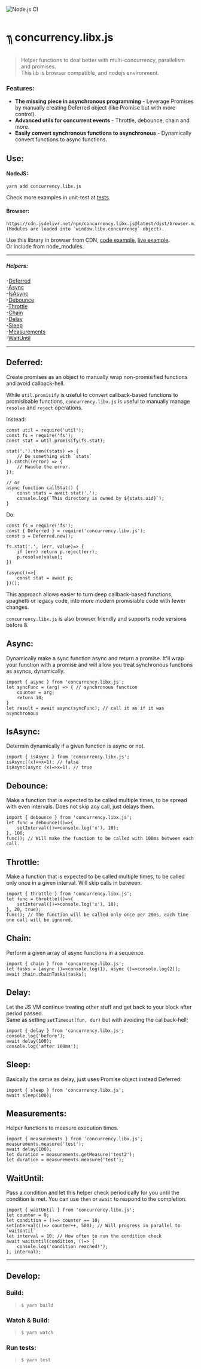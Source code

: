![Node.js CI](https://github.com/Livshitz/concurrency.libx.js/workflows/Node.js%20CI/badge.svg)

# ᭟ concurrency.libx.js
> Helper functions to deal better with multi-concurrency, parallelism and promises.   
This lib is browser compatible, and nodejs environment.

### Features:
- **The missing piece in asynchronous programming** - Leverage Promises by manually creating Deferred object (like Promise but with more control).
- **Advanced utils for concurrent events** - Throttle, debounce, chain and more.
- **Easily convert synchronous functions to asynchronous** - Dynamically convert functions to async functions.

## Use:
#### NodeJS:
```
yarn add concurrency.libx.js
```
Check more examples in unit-test at [tests](tests/).

#### Browser:
```
https://cdn.jsdelivr.net/npm/concurrency.libx.js@latest/dist/browser.min.js
(Modules are loaded into `window.libx.concurrency` object).
```
Use this library in browser from CDN, [code example](examples/index.html), [live example](https://raw.githack.com/Livshitz/concurrency.libx.js/master/examples/index.html).  
Or include from node_modules.


------

##### Helpers:  
-[Deferred](#Deferred)  
-[Async](#Async)  
-[IsAsync](#IsAsync)  
-[Debounce](#Debounce)  
-[Throttle](#Throttle)  
-[Chain](#Chain)  
-[Delay](#Delay)  
-[Sleep](#Sleep)  
-[Measurements](#Measurements)  
-[WaitUntil](#WaitUntil)  


-----
## Deferred:
Create promises as an object to manually wrap non-promisified functions and avoid callback-hell.
	
While `util.promisify` is useful to convert callback-based functions to promisibable functions, `concurrency.libx.js` is useful to manually manage `resolve` and `reject` operations.
	 
Instead:
```javascript:
const util = require('util');
const fs = require('fs');
const stat = util.promisify(fs.stat);

stat('.').then((stats) => {
	// Do something with `stats`
}).catch((error) => {
	// Handle the error.
});

// or
async function callStat() {
	const stats = await stat('.');
	console.log(`This directory is owned by ${stats.uid}`);
}
```

Do: 
```javascript:
const fs = require('fs');
const { Deferred } = require('concurrency.libx.js');
const p = Deferred.new();

fs.stat('.', (err, value)=> {
	if (err) return p.reject(err);
	p.resolve(value);
})

(async()=>{
	const stat = await p;
})();
```
	
This approach allows easier to turn deep callback-based functions, spaghetti or legacy code, into more modern promisiable code with fewer changes.

`concurrency.libx.js` is also browser friendly and supports node versions before 8.
	

## Async:
Dynamically make a sync function async and return a promise. It'll wrap your function with a promise and will allow you treat synchronous functions as asyncs, dynamically.

```javascript:
import { async } from 'concurrency.libx.js';
let syncFunc = (arg) => { // synchronous function
	counter = arg;
	return 10;
}
let result = await async(syncFunc); // call it as if it was asynchronous
```

## IsAsync:
Determin dynamically if a given function is async or not.

```javascript:
import { isAsync } from 'concurrency.libx.js';
isAsync((x)=>x=1); // false
isAsync(async (x)=>x=1); // true
```

## Debounce:
Make a function that is expected to be called multiple times, to be spread with even intervals. Does not skip any call, just delays them.

```javascript:
import { debounce } from 'concurrency.libx.js';
let func = debounce(()=>{
	setInterval(()=>console.log('x'), 10);
}, 100;
func(); // Will make the function to be called with 100ms between each call.
```

## Throttle:
Make a function that is expected to be called multiple times, to be called only once in a given interval. Will skip calls in between.

```javascript:
import { throttle } from 'concurrency.libx.js';
let func = throttle(()=>{
	setInterval(()=>console.log('x'), 10);
}, 20, true);
func(); // The function will be called only once per 20ms, each time one call will be ignored.
```

## Chain:
Perform a given array of async functions in a sequence.

```javascript:
import { chain } from 'concurrency.libx.js';
let tasks = [async ()=>console.log(1), async ()=>console.log(2)];
await chain.chainTasks(tasks);
```

## Delay:
Let the JS VM continue treating other stuff and get back to your block after period passed.   
Same as setting `setTimeout(fun, dur)` but with avoiding the callback-hell;

```javascript:
import { delay } from 'concurrency.libx.js';
console.log('before');
await delay(100);
console.log('after 100ms');
```

## Sleep:
Basically the same as delay, just uses Promise object instead Deferred.

```javascript:
import { sleep } from 'concurrency.libx.js';
await sleep(100);
```

## Measurements:
Helper functions to measure execution times.

```javascript:
import { measurements } from 'concurrency.libx.js';
measurements.measure('test');
await delay(100);
let duration = measurements.getMeasure('test2');
let duration = measurements.measure('test');

```

## WaitUntil:
Pass a condition and let this helper check periodically for you until the condition is met. You can use `then` or `await` to respond to the completion.

```javascript:
import { waitUntil } from 'concurrency.libx.js';
let counter = 0;
let condition = ()=> counter == 10;
setInterval(()=> counter++, 500); // Will progress in parallel to `waitUntil`
let interval = 10; // How often to run the condition check
await waitUntil(condition, ()=> {
	console.log('condition reached!');
}, interval);
```
	

----

## Develop:

### Build:
> ``` $ yarn build ```

### Watch & Build:
> ``` $ yarn watch ```

### Run tests:
> ``` $ yarn test ```

